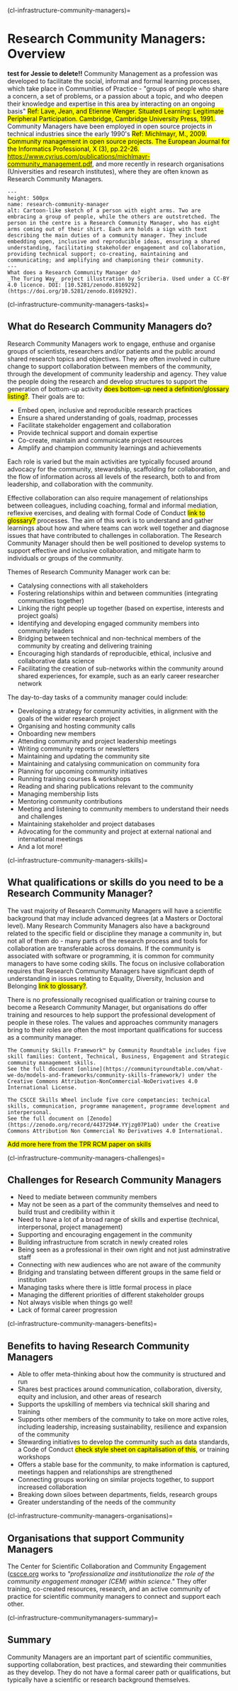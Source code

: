 (cl-infrastructure-community-managers)=
# Research Community Managers: Overview
**test for Jessie to delete!!**
Community Management as a profession was developed to facilitate the social, informal and formal learning processes, which take place in Communities of Practice - "groups of people who share a concern, a set of problems, or a passion about a topic, and who deepen their knowledge and expertise in this area by interacting on an ongoing basis" <mark>Ref: Lave, Jean, and Etienne Wenger. Situated Learning: Legitimate Peripheral Participation. Cambridge, Cambridge University Press, 1991.</mark>. 
Community Managers have been employed in open source projects in technical industries  since the early 1990's <mark>Ref:  Michlmayr, M., 2009. Community management in open source projects. The European Journal for the Informatics Professional, X (3), pp.22-26. https://www.cyrius.com/publications/michlmayr-community_management.pdf</mark>, and more recently in research organisations (Universities and research institutes), where they are often known as Research Community Managers.


```{figure} ../../figures/research-community-manager.*
---
height: 500px
name: research-community-manager
alt: Cartoon-like sketch of a person with eight arms. Two are embracing a group of people, while the others are outstretched. The person in the centre is a Research Community Manager, who has eight arms coming out of their shirt. Each arm holds a sign with text describing the main duties of a community manager. They include embedding open, inclusive and reproducible ideas, ensuring a shared understanding, facilitating stakeholder engagement and collaboration, providing technical support; co-creating, maintaining and communicating; and amplifying and championing their community.
---
What does a Research Community Manager do?
_The Turing Way_ project illustration by Scriberia. Used under a CC-BY 4.0 licence. DOI: [10.5281/zenodo.8169292](https://doi.org/10.5281/zenodo.8169292).
```

(cl-infrastructure-community-managers-tasks)=
## What do Research Community Managers do? 

Research Community Managers work to engage, enthuse and organise groups of scientists, researchers and/or patients and the public around shared research topics and objectives. 
They are often involved in culture change to support collaboration between members of the community, through the development of community leadership and agency. 
They value the people doing the research and develop structures to support the generation of bottom-up activity <mark>does bottom-up need a definition/glossary listing?</mark>. Their goals are to:

* Embed open, inclusive and reproducible research practices
* Ensure a shared understanding of goals, roadmap, processes
* Facilitate stakeholder engagement and collaboration
* Provide technical support and domain expertise
* Co-create, maintain and communicate project resources
* Amplify and champion community learnings and achievements

Each role is varied but the main activities are typically focused around advocacy for the community, stewardship, scaffolding for collaboration, and the flow of information across all levels of the research, both to and from leadership, and collaboration with the community. 

Effective collaboration can also require management of relationships between colleagues, including coaching, formal and informal mediation, reflexive exercises, and dealing with formal Code of Conduct <mark>link to glossary?</mark> processes. 
The aim of this work is to understand and gather learnings about how and where teams can work well together and diagnose issues that have contributed to challenges in collaboration. The Research Community Manager should then be well positioned to develop systems to support effective and inclusive collaboration, and mitigate harm to individuals or groups of the community. 


Themes of Research Community Manager work can be:
* Catalysing connections with all stakeholders
* Fostering relationships within and between communities (integrating communities together)
* Linking the right people up together (based on expertise, interests and project goals)
* Identifying and developing engaged community members into community leaders
* Bridging between technical and non-technical members of the community by creating and delivering training
* Encouraging high standards of reproducible, ethical, inclusive and collaborative data science
* Facilitating the creation of sub-networks within the community around shared experiences, for example, such as an early career researcher network

The day-to-day tasks of a community manager could include: 
* Developing a strategy for community activities, in alignment with the goals of the wider research project
* Organising and hosting community calls
* Onboarding new members
* Attending community and project leadership meetings
* Writing community reports or newsletters
* Maintaining and updating the community site 
* Maintaining and catalysing communication on community fora 
* Planning for upcoming community initiatives
* Running training courses & workshops
* Reading and sharing publications relevant to the community
* Managing membership lists
* Mentoring community contributions
* Meeting and listening to community members to understand their needs and challenges
* Maintaining stakeholder and project databases
* Advocating for the community and project at external national and international meetings
* And a lot more!

(cl-infrastructure-community-managers-skills)=
## What qualifications or skills do you need to be a Research Community Manager? 
The vast majority of Research Community Managers will have a scientific background that may include advanced degrees (at a Masters or Doctoral level). 
Many Research Community Managers also have a background related to the specific field or discipline they manage a community in, but not all of them do - many parts of the research process and tools for collaboration are transferable across domains. 
If the community is associated with software or programming, it is common for community managers to have some coding skills. 
The focus on inclusive collaboration requires that Research Community Managers have significant depth of understanding in issues relating to Equality, Diversity, Inclusion and Belonging <mark>link to glossary?</mark>. 

There is no professionally recognised qualification or training course to become a Research Community Manager, but organisations do offer training and resources to help support the professional development of people in these roles.
The values and approaches community managers bring to their roles are often the most important qualifications for success as a community manager.

```{admonition} Community Skills and Core Competancies 
The Community Skills Framework™ by Community Roundtable includes five skill families: Content, Technical, Business, Engagement and Strategic community management skills.
See the full document [online](https://communityroundtable.com/what-we-do/models-and-frameworks/community-skills-framework/) under the Creative Commons Attribution-NonCommercial-NoDerivatives 4.0 International License. 

The CSCCE Skills Wheel include five core competancies: technical skills, communication, programme management, programme development and interpersonal.  
See the full document on [Zenodo](https://zenodo.org/record/4437294#.YYjzg07P1aQ) under the Creative Commons Attribution Non Commercial No Derivatives 4.0 International.
```

<mark>Add more here from the TPR RCM paper on skills</mark>

(cl-infrastructure-community-managers-challenges)=
## Challenges for Research Community Managers 
* Need to mediate between community members 
* May not be seen as a part of the community themselves and need to build trust and credibility within it
* Need to have a lot of a broad range of skills and expertise (technical, interpersonal, project management)
* Supporting and encouraging engagement in the community 
* Building infrastructure from scratch in newly created roles 
* Being seen as a professional in their own right and not just adminstrative staff 
* Connecting with new audiences who are not aware of the community
* Bridging and translating between different groups in the same field or institution 
* Managing tasks where there is little formal process in place 
* Managing the different priorities of different stakeholder groups 
* Not always visible when things go well!
* Lack of formal career progression

(cl-infrastructure-community-managers-benefits)=
## Benefits to having Research Community Managers
* Able to offer meta-thinking about how the community is structured and run 
* Shares best practices around communication, collaboration, diversity, equity and inclusion, and other areas of research 
* Supports the upskilling of members via technical skill sharing and training
* Supports other members of the community to take on more active roles, including leadership, increasing sustainability, resilience and expansion of the community
* Stewarding initiatives to develop the community such as data standards, a Code of Conduct <mark>check style sheet on capitalisation of this</mark>, or training workshops
* Offers a stable base for the community, to make information is captured, meetings happen and relationships are strengthened
* Connecting groups working on similar projects together, to support increased collaboration 
* Breaking down siloes between departments, fields, research groups 
* Greater understanding of the needs of the community 


(cl-infrastructure-community-managers-organisations)=
## Organisations that support Community Managers
The Center for Scientific Collaboration and Community Engagement ([cscce.org](https://www.cscce.org/) works to _"professionalize and institutionalize the role of the community engagement manager (CEM) within science."_ 
They offer training, co-created resources, research, and an active community of practice for scientific community managers to connect and support each other. 

(cl-infrastructure-communitymanagers-summary)=
## Summary
Community Managers are an important part of scientific communities, supporting collaboration, best practices, and stewarding their communities as they develop. 
They do not have a formal career path or qualifications, but typically have a scientific or research background themselves. 

